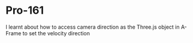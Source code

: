 # Pro-161
I learnt about how to access camera direction as the Three.js object in A-Frame to set the velocity direction
